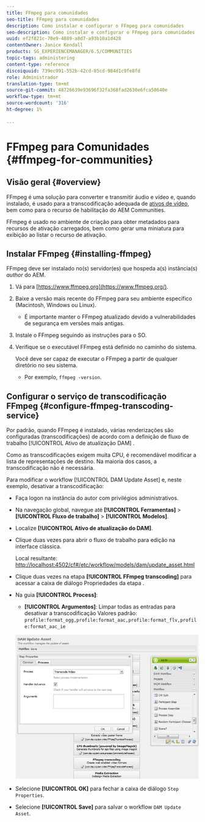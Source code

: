 ```yaml
---
title: FFmpeg para comunidades
seo-title: FFmpeg para comunidades
description: Como instalar e configurar o FFmpeg para comunidades
seo-description: Como instalar e configurar o FFmpeg para comunidades
uuid: ef2f821c-70e9-4889-a8d7-a93b10a1d428
contentOwner: Janice Kendall
products: SG_EXPERIENCEMANAGER/6.5/COMMUNITIES
topic-tags: administering
content-type: reference
discoiquuid: 739ec991-552b-42cd-85cd-984d1c9fe8fd
role: Administrador
translation-type: tm+mt
source-git-commit: 48726639e93696f32fa368fad2630e6fca50640e
workflow-type: tm+mt
source-wordcount: '316'
ht-degree: 1%

---
```



# FFmpeg para Comunidades {#ffmpeg-for-communities}

## Visão geral {#overview}

FFmpeg é uma solução para converter e transmitir áudio e vídeo e, quando instalado, é usado para a transcodificação adequada de [ativos de vídeo](../../help/sites-authoring/default-components-foundation.md#video), bem como para o recurso de habilitação do AEM Communities.

FFmpeg é usado no ambiente de criação para obter metadados para recursos de ativação carregados, bem como gerar uma miniatura para exibição ao listar o recurso de ativação.

## Instalar FFmpeg {#installing-ffmpeg}

FFmpeg deve ser instalado no(s) servidor(es) que hospeda a(s) instância(s) *author* do AEM.

1. Vá para [https://www.ffmpeg.org](https://www.ffmpeg.org/).
1. Baixe a versão mais recente do FFmpeg para seu ambiente específico (Macintosh, Windows ou Linux).

   * É importante manter o FFmpeg atualizado devido a vulnerabilidades de segurança em versões mais antigas.

1. Instale o FFmpeg seguindo as instruções para o SO.

1. Verifique se o executável FFmpeg está definido no caminho do sistema.

   Você deve ser capaz de executar o FFmpeg a partir de qualquer diretório no seu sistema.

   * Por exemplo, `ffmpeg -version`.

## Configurar o serviço de transcodificação FFmpeg {#configure-ffmpeg-transcoding-service}

Por padrão, quando FFmpeg é instalado, várias renderizações são configuradas (transcodificações) de acordo com a definição de fluxo de trabalho [!UICONTROL Ativo de atualização DAM] .

Como as transcodificações exigem muita CPU, é recomendável modificar a lista de representações de destino. Na maioria dos casos, a transcodificação não é necessária.

Para modificar o workflow [!UICONTROL DAM Update Asset] e, neste exemplo, desativar a transcodificação:

* Faça logon na instância do autor com privilégios administrativos.
* Na navegação global, navegue até **[!UICONTROL Ferramentas]** > **[!UICONTROL Fluxo de trabalho]** > **[!UICONTROL Modelos]**.
* Localize **[!UICONTROL Ativo de atualização do DAM]**.
* Clique duas vezes para abrir o fluxo de trabalho para edição na interface clássica.

   Local resultante: [http://localhost:4502/cf#/etc/workflow/models/dam/update_asset.html](http://localhost:4502/cf#/etc/workflow/models/dam/update_asset.html)

* Clique duas vezes na etapa **[!UICONTROL FFmpeg transcoding]** para acessar a caixa de diálogo Propriedades da etapa .
* Na guia **[!UICONTROL Process]**:

   * **[!UICONTROL Argumentos]**: Limpar todas as entradas para desativar a transcodificação Valores padrão:  `profile:format_ogg,profile:format_aac,profile:format_flv,profile:format_aac_ie`

   ![configure-ffmpeg](assets/configure-ffmpeg.png)

* Selecione **[!UICONTROL OK]** para fechar a caixa de diálogo `Step Properties`.

* Selecione **[!UICONTROL Save]** para salvar o workflow `DAM Update Asset`.



